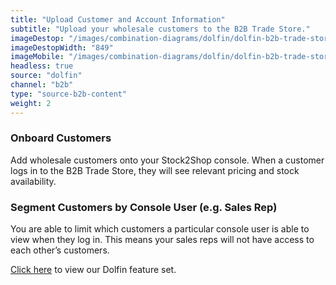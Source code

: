 ```yaml
---
title: "Upload Customer and Account Information"
subtitle: "Upload your wholesale customers to the B2B Trade Store."
imageDestop: "/images/combination-diagrams/dolfin/dolfin-b2b-trade-store-customer.svg"
imageDestopWidth: "849"
imageMobile: "/images/combination-diagrams/dolfin/dolfin-b2b-trade-store-customer.svg"
headless: true
source: "dolfin"
channel: "b2b"
type: "source-b2b-content"
weight: 2
---
```


### Onboard Customers
Add wholesale customers onto your Stock2Shop console. When a customer logs in to the B2B Trade Store, they will see relevant pricing and stock availability. 

### Segment Customers by Console User (e.g. Sales Rep)
You are able to limit which customers a particular console user is able to view when they log in. This means your sales reps will not have access to each other’s customers.

[Click here](/help/features/dolfin/ "Dolfin Features") to view our Dolfin feature set.
